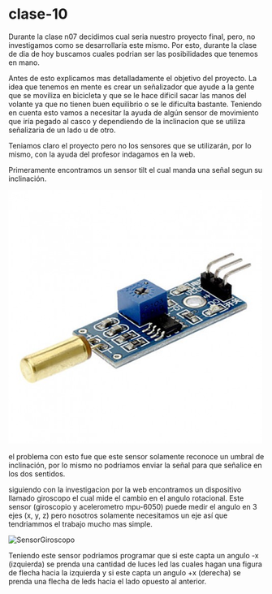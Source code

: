 # clase-10

Durante la clase n07 decidimos cual seria nuestro proyecto final, pero, no investigamos como se desarrollaría este mismo.
Por esto, durante la clase de dia de hoy buscamos cuales podrian ser las posibilidades que tenemos en mano.

Antes de esto explicamos mas detalladamente el objetivo del proyecto.
La idea que tenemos en mente es crear un señalizador que ayude a la gente que se moviliza en bicicleta y que se le hace dificil sacar las manos del volante
ya que no tienen buen equilibrio o se le dificulta bastante. Teniendo en cuenta esto vamos a necesitar la ayuda de algún sensor de movimiento que iría pegado al casco y dependiendo de la inclinacion que se utiliza señalizaria de un lado u de otro.

Teniamos claro el proyecto pero no los sensores que se utilizarán, por lo mismo, con la ayuda del profesor indagamos en la web.

Primeramente encontramos un sensor tilt el cual manda una señal segun su inclinación.

![SensorTilt](./SensorTilt.jpg)

el problema con esto fue que este sensor solamente reconoce un umbral de inclinación, por lo mismo no podriamos enviar la señal para que señalice en los dos sentidos.

siguiendo con la investigacion por la web encontramos un dispositivo llamado giroscopo el cual mide el cambio en el angulo rotacional.
Este sensor (giroscopio y acelerometro mpu-6050) puede medir el angulo en 3 ejes (x, y, z) pero nosotros solamente necesitamos un eje así que tendriammos el trabajo mucho mas simple. 

![SensorGiroscopo](./SensorGiroscopo.jpg)

Teniendo este sensor podriamos programar que si este capta un angulo -x (izquierda) se prenda una cantidad de luces led las cuales hagan una figura de flecha hacia la izquierda y si este capta un angulo +x (derecha) se prenda una flecha de leds hacia el lado opuesto al anterior.


